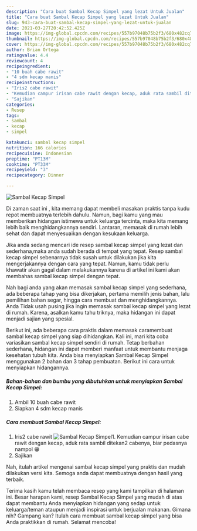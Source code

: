 ```yaml
---
description: "Cara buat Sambal Kecap Simpel yang lezat Untuk Jualan"
title: "Cara buat Sambal Kecap Simpel yang lezat Untuk Jualan"
slug: 943-cara-buat-sambal-kecap-simpel-yang-lezat-untuk-jualan
date: 2021-03-27T20:42:52.425Z
image: https://img-global.cpcdn.com/recipes/557b97048b75b2f3/680x482cq70/sambal-kecap-simpel-foto-resep-utama.jpg
thumbnail: https://img-global.cpcdn.com/recipes/557b97048b75b2f3/680x482cq70/sambal-kecap-simpel-foto-resep-utama.jpg
cover: https://img-global.cpcdn.com/recipes/557b97048b75b2f3/680x482cq70/sambal-kecap-simpel-foto-resep-utama.jpg
author: Brian Ortega
ratingvalue: 4.4
reviewcount: 4
recipeingredient:
- "10 buah cabe rawit"
- "4 sdm kecap manis"
recipeinstructions:
- "Iris2 cabe rawit"
- "Kemudian campur irisan cabe rawit dengan kecap, aduk rata sambil ditekan2 cabenya, biar pedasnya nampol 😁"
- "Sajikan"
categories:
- Resep
tags:
- sambal
- kecap
- simpel

katakunci: sambal kecap simpel 
nutrition: 166 calories
recipecuisine: Indonesian
preptime: "PT13M"
cooktime: "PT33M"
recipeyield: "3"
recipecategory: Dinner

---
```



![Sambal Kecap Simpel](https://img-global.cpcdn.com/recipes/557b97048b75b2f3/680x482cq70/sambal-kecap-simpel-foto-resep-utama.jpg)

Di zaman  saat ini , kita memang dapat membeli masakan praktis tanpa kudu repot membuatnya terlebih dahulu. Namun, bagi kamu yang mau memberikan hidangan istimewa untuk keluarga tercinta, maka kita memang lebih baik menghidangkannya sendiri. Lantaran, memasak di rumah lebih sehat dan dapat menyesuaikan dengan kesukaan keluarga.

Jika anda sedang mencari ide resep sambal kecap simpel yang lezat dan sederhana,maka anda sudah berada di tempat yang tepat. Resep sambal kecap simpel  sebenarnya tidak susah untuk dilakukan jika kita mengerjakannya dengan cara yang tepat. Namun, kamu tidak perlu khawatir akan gagal dalam melakukannya 
karena di artikel ini kami akan membahas sambal kecap simpel dengan tepat.  



Nah bagi anda yang akan memasak sambal kecap simpel yang sederhana, ada beberapa tahap yang bisa dikerjakan, pertama memilih jenis bahan, lalu pemilihan bahan segar, hingga cara membuat dan menghidangkannya. Anda Tidak usah pusing jika ingin memasak sambal kecap simpel yang lezat di rumah. Karena, asalkan kamu  tahu triknya, maka hidangan ini dapat menjadi sajian yang spesial.

Berikut ini, ada beberapa cara praktis  dalam memasak caramembuat sambal kecap simpel yang siap dihidangkan. Kali ini, mari kita coba variasikan sambal kecap simpel sendiri di rumah. Tetap berbahan sederhana, hidangan ini dapat memberi manfaat untuk membantu menjaga kesehatan tubuh kita. Anda bisa menyiapkan Sambal Kecap Simpel menggunakan 2 bahan dan 3 tahap pembuatan. Berikut ini cara untuk menyiapkan hidangannya.

<!--inarticleads1-->

##### Bahan-bahan dan bumbu yang dibutuhkan untuk menyiapkan Sambal Kecap Simpel:

1. Ambil 10 buah cabe rawit
1. Siapkan 4 sdm kecap manis




<!--inarticleads2-->

##### Cara membuat Sambal Kecap Simpel:

1. Iris2 cabe rawit
<img src="https://img-global.cpcdn.com/steps/4ba7bade5b76ddc3/160x128cq70/sambal-kecap-simpel-langkah-memasak-1-foto.jpg" alt="Sambal Kecap Simpel">1. Kemudian campur irisan cabe rawit dengan kecap, aduk rata sambil ditekan2 cabenya, biar pedasnya nampol 😁
1. Sajikan




Nah, itulah artikel mengenai  sambal kecap simpel  yang praktis dan mudah dilakukan versi kita. Semoga anda dapat membuatnya dengan hasil yang terbaik. 

Terima kasih kamu telah membaca resep yang kami tampilkan di halaman ini. Besar harapan kami, resep  Sambal Kecap Simpel yang mudah di atas dapat membantu Anda menyiapkan hidangan yang sedap untuk keluarga/teman ataupun menjadi inspirasi untuk berjualan makanan. Gimana nih? Gampang kan? Itulah cara membuat sambal kecap simpel yang bisa Anda praktikkan di rumah. Selamat mencoba!

